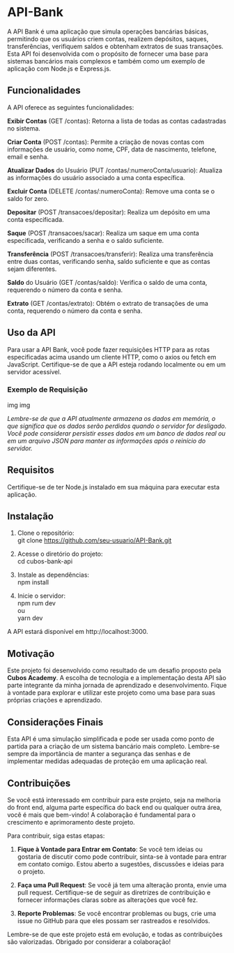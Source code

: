 # API-Bank

A API Bank é uma aplicação que simula operações bancárias básicas, permitindo que os usuários criem contas, realizem depósitos, saques, transferências, verifiquem saldos e obtenham extratos de suas transações. Esta API foi desenvolvida com o propósito de fornecer uma base para sistemas bancários mais complexos e também como um exemplo de aplicação com Node.js e Express.js.

## Funcionalidades

A API oferece as seguintes funcionalidades:

**Exibir Contas** (GET /contas): Retorna a lista de todas as contas cadastradas no sistema.

**Criar Conta** (POST /contas): Permite a criação de novas contas com informações de usuário, como nome, CPF, data de nascimento, telefone, email e senha.

**Atualizar Dados** do Usuário (PUT /contas/:numeroConta/usuario): Atualiza as informações do usuário associado a uma conta específica.

**Excluir Conta** (DELETE /contas/:numeroConta): Remove uma conta se o saldo for zero.

**Depositar** (POST /transacoes/depositar): Realiza um depósito em uma conta especificada.

**Saque** (POST /transacoes/sacar): Realiza um saque em uma conta especificada, verificando a senha e o saldo suficiente.

**Transferência** (POST /transacoes/transferir): Realiza uma transferência entre duas contas, verificando senha, saldo suficiente e que as contas sejam diferentes.

**Saldo** do Usuário (GET /contas/saldo): Verifica o saldo de uma conta, requerendo o número da conta e senha.

**Extrato** (GET /contas/extrato): Obtém o extrato de transações de uma conta, requerendo o número da conta e senha.

## Uso da API

Para usar a API Bank, você pode fazer requisições HTTP para as rotas especificadas acima usando um cliente HTTP, como o axios ou fetch em JavaScript. Certifique-se de que a API esteja rodando localmente ou em um servidor acessível.

### Exemplo de Requisição

img
img

_Lembre-se de que a API atualmente armazena os dados em memória, o que significa que os dados serão perdidos quando o servidor for desligado. Você pode considerar persistir esses dados em um banco de dados real ou em um arquivo JSON para manter as informações após o reinício do servidor._

## Requisitos

Certifique-se de ter Node.js instalado em sua máquina para executar esta aplicação.

## Instalação

1. Clone o repositório:  
    git clone https://github.com/seu-usuario/API-Bank.git 

2. Acesse o diretório do projeto:  
      cd cubos-bank-api

3. Instale as dependências:  
      npm install

4. Inicie o servidor:  
      npm rum dev  
   ou  
      yarn dev  

A API estará disponível em http://localhost:3000.

## Motivação

Este projeto foi desenvolvido como resultado de um desafio proposto pela **Cubos Academy**. A escolha de tecnologia e a implementação desta API são parte integrante da minha jornada de aprendizado e desenvolvimento. Fique à vontade para explorar e utilizar este projeto como uma base para suas próprias criações e aprendizado.

## Considerações Finais

Esta API é uma simulação simplificada e pode ser usada como ponto de partida para a criação de um sistema bancário mais completo. Lembre-se sempre da importância de manter a segurança das senhas e de implementar medidas adequadas de proteção em uma aplicação real.

## Contribuições

Se você está interessado em contribuir para este projeto, seja na melhoria do front end, alguma parte específica do back end ou qualquer outra área, você é mais que bem-vindo! A colaboração é fundamental para o crescimento e aprimoramento deste projeto.

Para contribuir, siga estas etapas:

1. **Fique à Vontade para Entrar em Contato**: Se você tem ideias ou gostaria de discutir como pode contribuir, sinta-se à vontade para entrar em contato comigo. Estou aberto a sugestões, discussões e ideias para o projeto.

2. **Faça uma Pull Request**: Se você já tem uma alteração pronta, envie uma pull request. Certifique-se de seguir as diretrizes de contribuição e fornecer informações claras sobre as alterações que você fez.

3. **Reporte Problemas**: Se você encontrar problemas ou bugs, crie uma issue no GitHub para que eles possam ser rastreados e resolvidos.

Lembre-se de que este projeto está em evolução, e todas as contribuições são valorizadas. Obrigado por considerar a colaboração!
